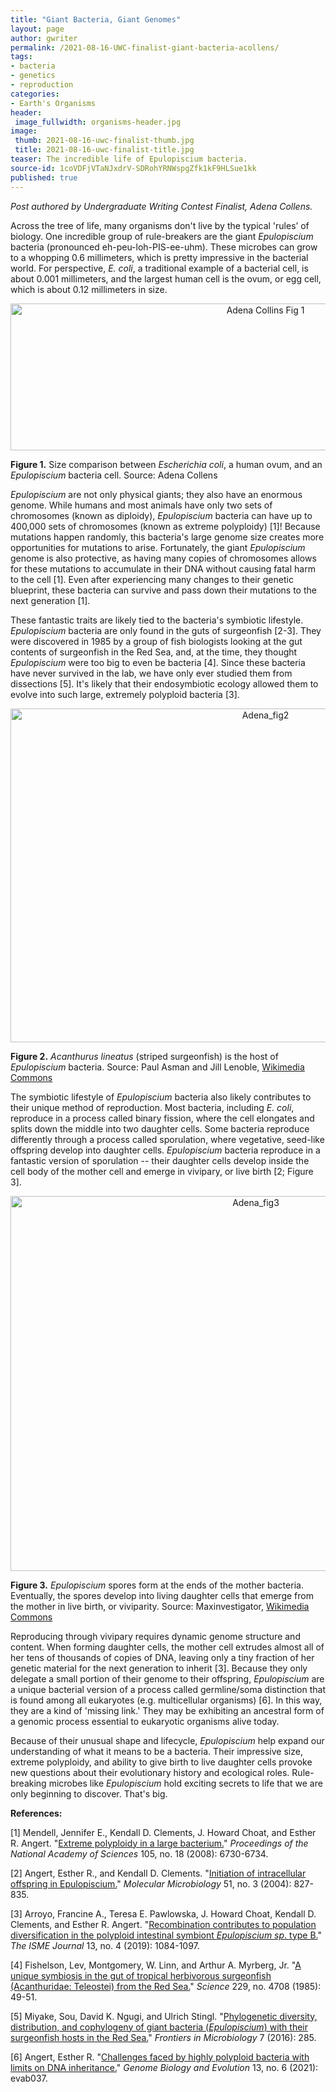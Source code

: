 ```yaml
---
title: "Giant Bacteria, Giant Genomes"
layout: page
author: gwriter
permalink: /2021-08-16-UWC-finalist-giant-bacteria-acollens/
tags:
- bacteria
- genetics
- reproduction
categories:
- Earth's Organisms
header:
 image_fullwidth: organisms-header.jpg
image:
 thumb: 2021-08-16-uwc-finalist-thumb.jpg
 title: 2021-08-16-uwc-finalist-title.jpg
teaser: The incredible life of Epulopiscium bacteria.
source-id: 1coVDFjVTaNJxdrV-SDRohYRNWspgZfk1kF9HLSue1kk
published: true
---
```


*Post authored by Undergraduate Writing Contest Finalist, Adena Collens.*

Across the tree of life, many organisms don't live by the typical 'rules’ of biology. One incredible group of rule-breakers are the giant *Epulopiscium* bacteria (pronounced eh-peu-loh-PIS-ee-uhm). These microbes can grow to a whopping 0.6 millimeters, which is pretty impressive in the bacterial world. For perspective, *E. coli*, a traditional example of a bacterial cell, is about 0.001 millimeters, and the largest human cell is the ovum, or egg cell, which is about 0.12 millimeters in size. 

<center><a data-flickr-embed="true" href="https://www.flickr.com/photos/139839751@N06/51344199889/in/dateposted-public/" title="Adena Collins Fig 1"><img src="https://live.staticflickr.com/65535/51344199889_b93a4a8ba7_c.jpg" width="800" height="235" alt="Adena Collins Fig 1"></a><script async src="//embedr.flickr.com/assets/client-code.js" charset="utf-8"></script></center>

**Figure 1.** Size comparison between *Escherichia coli*, a human ovum, and an *Epulopiscium* bacteria cell. Source: Adena Collens

*Epulopiscium* are not only physical giants; they also have an enormous genome. While humans and most animals have only two sets of chromosomes (known as diploidy), *Epulopiscium* bacteria can have up to 400,000 sets of chromosomes (known as extreme polyploidy) [1]! Because mutations happen randomly, this bacteria's large genome size creates more opportunities for mutations to arise. Fortunately, the giant *Epulopiscium* genome is also protective, as having many copies of chromosomes allows for these mutations to accumulate in their DNA without causing fatal harm to the cell [1]. Even after experiencing many changes to their genetic blueprint, these bacteria can survive and pass down their mutations to the next generation [1]. 

These fantastic traits are likely tied to the bacteria's symbiotic lifestyle. *Epulopiscium* bacteria are only found in the guts of surgeonfish [2-3]. They were discovered in 1985 by a group of fish biologists looking at the gut contents of surgeonfish in the Red Sea, and, at the time, they thought *Epulopiscium* were too big to even be bacteria [4]. Since these bacteria have never survived in the lab, we have only ever studied them from dissections [5]. It's likely that their endosymbiotic ecology allowed them to evolve into such large, extremely polyploid bacteria [3]. 

<center><a data-flickr-embed="true" href="https://www.flickr.com/photos/139839751@N06/51307040397/in/dateposted-public/" title="Adena_fig2"><img src="https://live.staticflickr.com/65535/51307040397_fefefbd5fe_c.jpg" width="800" height="534" alt="Adena_fig2"></a><script async src="//embedr.flickr.com/assets/client-code.js" charset="utf-8"></script></center>

**Figure 2.** *Acanthurus lineatus* (striped surgeonfish) is the host of *Epulopiscium* bacteria. Source: Paul Asman and Jill Lenoble, [Wikimedia Commons]("https://commons.wikimedia.org/wiki/File:Lined_surgeonfish_Acanthurus_lineatus_(striped_surgeonfish)_(5847346028).jpg")

The symbiotic lifestyle of *Epulopiscium* bacteria also likely contributes to their unique method of reproduction. Most bacteria, including *E. coli*, reproduce in a process called binary fission, where the cell elongates and splits down the middle into two daughter cells. Some bacteria reproduce differently through a process called sporulation, where vegetative, seed-like offspring develop into daughter cells. *Epulopiscium* bacteria reproduce in a fantastic version of sporulation -- their daughter cells develop inside the cell body of the mother cell and emerge in vivipary, or live birth [2; Figure 3]. 

<center><a data-flickr-embed="true" href="https://www.flickr.com/photos/139839751@N06/51308795080/in/dateposted-public/" title="Adena_fig3"><img src="https://live.staticflickr.com/65535/51308795080_3dfaf6b947_c.jpg" width="769" height="600" alt="Adena_fig3"></a><script async src="//embedr.flickr.com/assets/client-code.js" charset="utf-8"></script></center>

**Figure 3.** *Epulopiscium* spores form at the ends of the mother bacteria. Eventually, the spores develop into living daughter cells that emerge from the mother in live birth, or viviparity. Source: Maxinvestigator, [Wikimedia Commons](https://commons.wikimedia.org/wiki/File:Epulopiscium_fishelsoni_reproductive_cycle.svg) 

Reproducing through vivipary requires dynamic genome structure and content. When forming daughter cells, the mother cell extrudes almost all of her tens of thousands of copies of DNA, leaving only a tiny fraction of her genetic material for the next generation to inherit [3]. Because they only delegate a small portion of their genome to their offspring, *Epulopiscium* are a unique bacterial version of a process called germline/soma distinction that is found among all eukaryotes (e.g. multicellular organisms) [6]. In this way, they are a kind of 'missing link.' They may be exhibiting an ancestral form of a genomic process essential to eukaryotic organisms alive today. 

Because of their unusual shape and lifecycle, *Epulopiscium* help expand our understanding of what it means to be a bacteria. Their impressive size, extreme polyploidy, and ability to give birth to live daughter cells provoke new questions about their evolutionary history and ecological roles. Rule-breaking microbes like *Epulopiscium* hold exciting secrets to life that we are only beginning to discover. That's big.

**References:**

[1] Mendell, Jennifer E., Kendall D. Clements, J. Howard Choat, and Esther R. Angert. "[Extreme polyploidy in a large bacterium.](https://doi.org/10.1073/pnas.0707522105)" *Proceedings of the National Academy of Sciences* 105, no. 18 (2008): 6730-6734.

[2] Angert, Esther R., and Kendall D. Clements. "[Initiation of intracellular offspring in Epulopiscium.](https://doi.org/10.1046/j.1365-2958.2003.03869.x)" *Molecular Microbiology* 51, no. 3 (2004): 827-835.

[3] Arroyo, Francine A., Teresa E. Pawlowska, J. Howard Choat, Kendall D. Clements, and Esther R. Angert. "[Recombination contributes to population diversification in the polyploid intestinal symbiont *Epulopiscium sp*. type B.](https://doi.org/10.1038/s41396-018-0339-y)" *The ISME Journal* 13, no. 4 (2019): 1084-1097.

[4] Fishelson, Lev, Montgomery, W. Linn, and Arthur A. Myrberg, Jr. "[A unique symbiosis in the gut of tropical herbivorous surgeonfish (Acanthuridae: Teleostei) from the Red Sea.](https://science.sciencemag.org/content/sci/229/4708/49.full.pdf?casa_token=xtSXkFusUZQAAAAA:aI2Iws1YIp8Ed8B6nQjBoFZqwB-GIoVouw73cV37tk4h19TFmKeyt9n9ZS1fXXoMyc7ThmdTthGI7-M)" *Science* 229, no. 4708 (1985): 49-51.

[5] Miyake, Sou, David K. Ngugi, and Ulrich Stingl. "[Phylogenetic diversity, distribution, and cophylogeny of giant bacteria (*Epulopiscium*) with their surgeonfish hosts in the Red Sea.](https://doi.org/10.3389/fmicb.2016.00285)" *Frontiers in Microbiology* 7 (2016): 285.

[6] Angert, Esther R. "[Challenges faced by highly polyploid bacteria with limits on DNA inheritance.](https://doi.org/10.1093/gbe/evab037)" *Genome Biology and Evolution* 13, no. 6 (2021): evab037.

